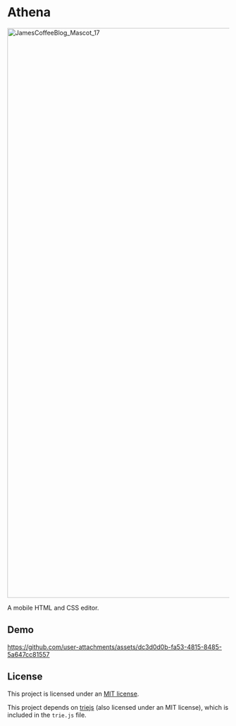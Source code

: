 # Athena

<img width="2000" height="1292" alt="JamesCoffeeBlog_Mascot_17" src="https://github.com/user-attachments/assets/8800cfab-52b5-4bcd-915f-b4dea1b44ad6" />

A mobile HTML and CSS editor.

## Demo

https://github.com/user-attachments/assets/dc3d0d0b-fa53-4815-8485-5a647cc81557

## License

This project is licensed under an [MIT license](LICENSE).

This project depends on [triejs](https://pthurlow.github.io/triejs/) (also licensed under an MIT license), which is included in the `trie.js` file.

